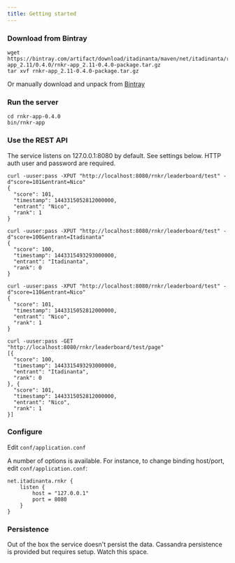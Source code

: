 ```yaml
---
title: Getting started
---
```


### Download from Bintray 

	wget https://bintray.com/artifact/download/itadinanta/maven/net/itadinanta/rnkr-app_2.11/0.4.0/rnkr-app_2.11-0.4.0-package.tar.gz
	tar xvf rnkr-app_2.11-0.4.0-package.tar.gz

Or manually download and unpack from [Bintray](https://bintray.com/artifact/download/itadinanta/maven/net/itadinanta/rnkr-app_2.11/0.4.0/rnkr-app_2.11-0.4.0-package.tar.gz)

### Run the server

	cd rnkr-app-0.4.0
	bin/rnkr-app

### Use the REST API

The service listens on 127.0.0.1:8080 by default. See settings below. HTTP auth user and password are required.

	curl -uuser:pass -XPUT "http://localhost:8080/rnkr/leaderboard/test" -d"score=101&entrant=Nico"
	{
	  "score": 101,
	  "timestamp": 1443315052812000000,
	  "entrant": "Nico",
	  "rank": 1
	}

	curl -uuser:pass -XPUT "http://localhost:8080/rnkr/leaderboard/test" -d"score=100&entrant=Itadinanta"
	{
	  "score": 100,
	  "timestamp": 1443315493293000000,
	  "entrant": "Itadinanta",
	  "rank": 0
	}

	curl -uuser:pass -XPUT "http://localhost:8080/rnkr/leaderboard/test" -d"score=110&entrant=Nico"
	{
	  "score": 101,
	  "timestamp": 1443315052812000000,
	  "entrant": "Nico",
	  "rank": 1
	}

	curl -uuser:pass -GET "http://localhost:8080/rnkr/leaderboard/test/page"
	[{
	  "score": 100,
	  "timestamp": 1443315493293000000,
	  "entrant": "Itadinanta",
	  "rank": 0
	}, {
	  "score": 101,
	  "timestamp": 1443315052812000000,
	  "entrant": "Nico",
	  "rank": 1
	}]

### Configure

Edit `conf/application.conf`

A number of options is available. For instance, to change binding host/port, edit `conf/application.conf`:

	net.itadinanta.rnkr {
		listen {
			host = "127.0.0.1"
			port = 8080
		}
	}

### Persistence

Out of the box the service doesn't persist the data. Cassandra persistence is provided but requires setup. Watch this space.



